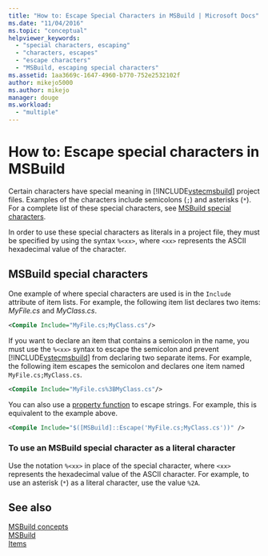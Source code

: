 ```yaml
---
title: "How to: Escape Special Characters in MSBuild | Microsoft Docs"
ms.date: "11/04/2016"
ms.topic: "conceptual"
helpviewer_keywords: 
  - "special characters, escaping"
  - "characters, escapes"
  - "escape characters"
  - "MSBuild, escaping special characters"
ms.assetid: 1aa3669c-1647-4960-b770-752e2532102f
author: mikejo5000
ms.author: mikejo
manager: douge
ms.workload: 
  - "multiple"
---
```

# How to: Escape special characters in MSBuild

Certain characters have special meaning in [!INCLUDE[vstecmsbuild](../extensibility/internals/includes/vstecmsbuild_md.md)] project files. Examples of the characters include semicolons (`;`) and asterisks (`*`). For a complete list of these special characters, see [MSBuild special characters](../msbuild/msbuild-special-characters.md).
  
In order to use these special characters as literals in a project file, they must be specified by using the syntax `%<xx>`, where `<xx>` represents the ASCII hexadecimal value of the character.
  
## MSBuild special characters

 One example of where special characters are used is in the `Include` attribute of item lists. For example, the following item list declares two items: *MyFile.cs* and *MyClass.cs*.  
  
```xml  
<Compile Include="MyFile.cs;MyClass.cs"/>  
```  
  
If you want to declare an item that contains a semicolon in the name, you must use the `%<xx>` syntax to escape the semicolon and prevent [!INCLUDE[vstecmsbuild](../extensibility/internals/includes/vstecmsbuild_md.md)] from declaring two separate items. For example, the following item escapes the semicolon and declares one item named `MyFile.cs;MyClass.cs`.
  
```xml  
<Compile Include="MyFile.cs%3BMyClass.cs"/>  
```  

You can also use a [property function](../msbuild/property-functions.md) to escape strings. For example, this is equivalent to the example above.

```xml
<Compile Include="$([MSBuild]::Escape('MyFile.cs;MyClass.cs'))" />
```

### To use an MSBuild special character as a literal character

Use the notation `%<xx>` in place of the special character, where `<xx>` represents the hexadecimal value of the ASCII character. For example, to use an asterisk (`*`) as a literal character, use the value `%2A`.

 
## See also  
 [MSBuild concepts](../msbuild/msbuild-concepts.md)   
 [MSBuild](../msbuild/msbuild.md)   
 [Items](../msbuild/msbuild-items.md)   
